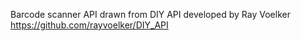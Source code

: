 Barcode scanner API drawn from DIY API developed by Ray Voelker
https://github.com/rayvoelker/DIY_API
